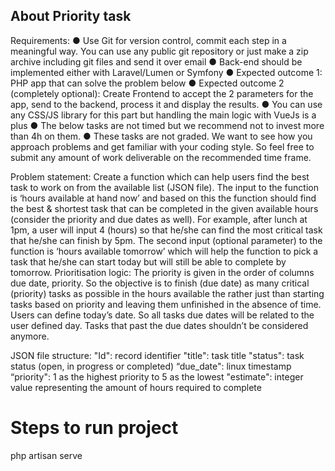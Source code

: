 ## About Priority task 
Requirements: 
●	Use Git for version control, commit each step in a meaningful way. You can use any public git repository or just make a zip archive including git files and send it over email
●	Back-end should be implemented either with Laravel/Lumen or Symfony
●	Expected outcome 1: PHP app that can solve the problem below
●	Expected outcome 2 (completely optional): Create Frontend to accept the 2 parameters for the app, send to the backend, process it and display the results.
●	You can use any CSS/JS library for this part but handling the main logic with VueJs is a plus
●	The below tasks are not timed but we recommend not to invest more than 4h on them.
●	These tasks are not graded. We want to see how you approach problems and get familiar with your coding style. So feel free to submit any amount of work deliverable on the recommended time frame.

Problem statement:
Create a function which can help users find the best task to work on from the available list (JSON file). The input to the function is ‘hours available at hand now’
and based on this the function should find the best & shortest task that can be completed in
the given available hours (consider the priority and due dates as well). 
For example, after lunch at 1pm, a user will input 4 (hours) so that he/she can find the most critical task that he/she can finish by 5pm. The second input (optional parameter) to the function is ‘hours available tomorrow’ which will help the function to pick a task that he/she can start today but will still be able to complete by tomorrow.
Prioritisation logic: The priority is given in the order of columns due date, priority. So
the objective is to finish (due date) as many critical (priority) tasks as possible in the hours
available the rather just than starting tasks based on priority and leaving them unfinished in
the absence of time.
Users can define today’s date. So all tasks due dates will be related to the user defined day. Tasks that past the due dates shouldn’t be considered anymore.

JSON file structure:
"Id": record identifier
"title": task title
"status": task status (open, in progress or completed)
“due_date": linux timestamp
“priority": 1 as the highest priority to 5 as the lowest
"estimate": integer value representing the amount of hours required to complete

# Steps to run project 
php artisan serve
